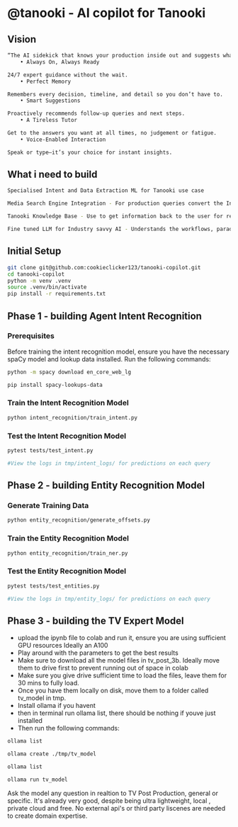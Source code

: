 # @tanooki - AI copilot for Tanooki

## Vision

```bash
“The AI sidekick that knows your production inside out and suggests what you need next.”
    • Always On, Always Ready

24/7 expert guidance without the wait.
    • Perfect Memory

Remembers every decision, timeline, and detail so you don’t have to.
    • Smart Suggestions

Proactively recommends follow-up queries and next steps.
    • A Tireless Tutor

Get to the answers you want at all times, no judgement or fatigue.
    • Voice-Enabled Interaction

Speak or type—it’s your choice for instant insights.
```

## What i need to build

```bash
Specialised Intent and Data Extraction ML for Tanooki use case

Media Search Engine Integration - For production queries convert the Intent and Data requirements into a Search Request and handle the response 

Tanooki Knowledge Base - Use to get information back to the user for requests on how to do stuff in Tanooki 

Fine tuned LLM for Industry savvy AI - Understands the workflows, paradigms and vernacular of the industry
``` 

## Initial Setup

```bash
git clone git@github.com:cookieclicker123/tanooki-copilot.git
cd tanooki-copilot
python -m venv .venv
source .venv/bin/activate
pip install -r requirements.txt
```

## Phase 1 - building Agent Intent Recognition

### Prerequisites

Before training the intent recognition model, ensure you have the necessary spaCy model and lookup data installed. Run the following commands:

```bash
python -m spacy download en_core_web_lg

pip install spacy-lookups-data
```

### Train the Intent Recognition Model

```bash
python intent_recognition/train_intent.py
```

### Test the Intent Recognition Model

```bash
pytest tests/test_intent.py 

#View the logs in tmp/intent_logs/ for predictions on each query
```

## Phase 2 - building Entity Recognition Model

### Generate Training Data

```bash
python entity_recognition/generate_offsets.py
```

### Train the Entity Recognition Model

```bash
python entity_recognition/train_ner.py
```

### Test the Entity Recognition Model

```bash
pytest tests/test_entities.py

#View the logs in tmp/entity_logs/ for predictions on each query
```

## Phase 3 - building the TV Expert Model


 - upload the ipynb file to colab and run it, ensure you are using sufficient GPU resources
Ideally an A100
 - Play around with the parameters to get the best results
 - Make sure to download all the model files in tv_post_3b. Ideally move them to drive first to prevent running out of space in colab
 - Make sure you give drive sufficient time to load the files, leave them for 30 mins to fully load.
 - Once you have them locally on disk, move them to a folder called tv_model in tmp.
 - Install ollama if you havent
 - then in terminal run ollama list, there should be nothing if youve just installed
 - Then run the following commands:

```bash
ollama list

ollama create ./tmp/tv_model

ollama list

ollama run tv_model 
```

Ask the model any question in realtion to TV Post Production, general or specific.
It's already very good, despite being ultra lightweight, local , private cloud and free.
No external api's or third party liscenes are needed to create domain expertise.